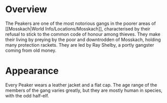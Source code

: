 # Overview
The Peakers are one of the most notorious gangs in the poorer areas of [[Mosskach|World Info/Locations/Mosskach]], characterised by their refusal to stick to the common code of honour among thieves. They make their living by preying by the poor and downtrodden of Mosskach, holding many protection rackets. They are led by Ray Shelby, a portly gangster coming from old money.
# Appearance
Every Peaker wears a leather jacket and a flat cap. The age range of the members of the gang varies greatly, but they are mostly human in species, with the odd half-elf.